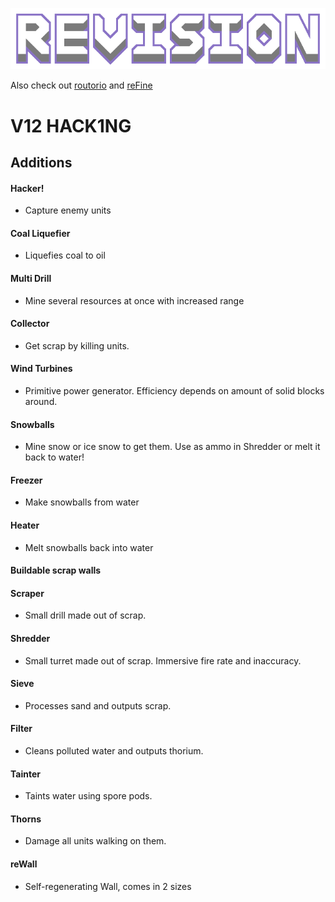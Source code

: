 ![logo](assets/preview.png)

Also check out [routorio](https://github.com/DeltaNedas/routorio) and [reFine](https://github.com/Slava0135/reFine)

# V12 HACK1NG
## Additions
#### Hacker!
* Capture enemy units
#### Coal Liquefier
* Liquefies coal to oil
#### Multi Drill
* Mine several resources at once with increased range
#### Collector
* Get scrap by killing units.
#### Wind Turbines
* Primitive power generator. Efficiency depends on amount of solid blocks around.
#### Snowballs
* Mine snow or ice snow to get them. Use as ammo in Shredder or melt it back to water!
#### Freezer
* Make snowballs from water
#### Heater
* Melt snowballs back into water
#### Buildable scrap walls
#### Scraper
* Small drill made out of scrap.
#### Shredder
* Small turret made out of scrap. Immersive fire rate and inaccuracy.
#### Sieve
* Processes sand and outputs scrap.
#### Filter
* Cleans polluted water and outputs thorium.
#### Tainter
* Taints water using spore pods.
#### Thorns
* Damage all units walking on them.
#### reWall
* Self-regenerating Wall, comes in 2 sizes
